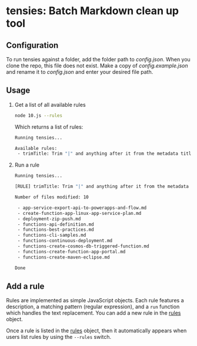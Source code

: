 # tensies: Batch Markdown clean up tool

## Configuration

To run tensies against a folder, add the folder path to *config.json*. When you clone the repo, this file does not exist. Make a copy of *config.example.json* and rename it to *config.json* and enter your desired file path.

## Usage

1. Get a list of all available rules

    ```bash
    node 10.js --rules    
    ```

    Which returns a list of rules:

    ```bash
    Running tensies...

    Available rules:
     - trimTitle: Trim "|" and anything after it from the metadata title
    ```

2. Run a rule

    ```bash
    Running tensies...
    
    [RULE] trimTitle: Trim "|" and anything after it from the metadata title
    
    Number of files modified: 10
    
     - app-service-export-api-to-powerapps-and-flow.md
     - create-function-app-linux-app-service-plan.md
     - deployment-zip-push.md
     - functions-api-definition.md
     - functions-best-practices.md
     - functions-cli-samples.md
     - functions-continuous-deployment.md
     - functions-create-cosmos-db-triggered-function.md
     - functions-create-function-app-portal.md
     - functions-create-maven-eclipse.md
    
    Done
    ```
## Add a rule

Rules are implemented as simple JavaScript objects. Each rule features a description, a matching pattern (regular expression), and a `run` function which handles the text replacement. You can add a new rule in the [rules](https://github.com/craigshoemaker/tensies/blob/master/rules.js) object.

Once a rule is listed in the [rules](https://github.com/craigshoemaker/tensies/blob/master/rules.js) object, then it automatically appears when users list rules by using the `--rules` switch.
